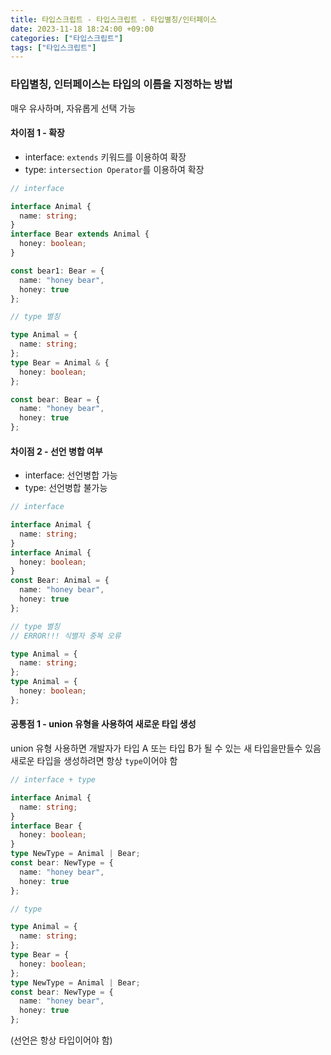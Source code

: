 ```yaml
---
title: 타입스크립트 - 타입스크립트 - 타입별칭/인터페이스
date: 2023-11-18 18:24:00 +09:00
categories: ["타입스크립트"]
tags: ["타입스크립트"]
---
```


### 타입별칭, 인터페이스는 타입의 이름을 지정하는 방법

매우 유사하며, 자유롭게 선택 가능

#### 차이점 1 - 확장

- interface: `extends` 키워드를 이용하여 확장
- type: `intersection Operator`를 이용하여 확장

```ts
// interface

interface Animal {
  name: string;
}
interface Bear extends Animal {
  honey: boolean;
}

const bear1: Bear = {
  name: "honey bear",
  honey: true
};
```

```ts
// type 별칭

type Animal = {
  name: string;
};
type Bear = Animal & {
  honey: boolean;
};

const bear: Bear = {
  name: "honey bear",
  honey: true
};
```

#### 차이점 2 - 선언 병합 여부

- interface: 선언병합 가능
- type: 선언병합 불가능

```ts
// interface

interface Animal {
  name: string;
}
interface Animal {
  honey: boolean;
}
const Bear: Animal = {
  name: "honey bear",
  honey: true
};
```

```ts
// type 별칭
// ERROR!!! 식별자 중복 오류

type Animal = {
  name: string;
};
type Animal = {
  honey: boolean;
};
```

#### 공통점 1 - union 유형을 사용하여 새로운 타입 생성

union 유형 사용하면 개발자가 타입 A 또는 타입 B가 될 수 있는 새 타입을만들수 있음  
새로운 타입을 생성하려면 항상 `type`이어야 함

```ts
// interface + type

interface Animal {
  name: string;
}
interface Bear {
  honey: boolean;
}
type NewType = Animal | Bear;
const bear: NewType = {
  name: "honey bear",
  honey: true
};
```

```ts
// type

type Animal = {
  name: string;
};
type Bear = {
  honey: boolean;
};
type NewType = Animal | Bear;
const bear: NewType = {
  name: "honey bear",
  honey: true
};
```

(선언은 항상 타입이어야 함)
